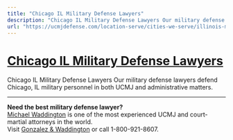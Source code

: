 ```yaml
---
title: "Chicago IL Military Defense Lawyers"
description: "Chicago IL Military Defense Lawyers Our military defense lawyers defend Chicago, IL military personnel in both UCMJ and administrative matters."
url: "https://ucmjdefense.com/location-serve/cities-we-serve/illinois-military-defense-lawyers/chicago-il-military-defense-lawyers.html"
---
```


# [Chicago IL Military Defense Lawyers](https://ucmjdefense.com/location-serve/cities-we-serve/illinois-military-defense-lawyers/chicago-il-military-defense-lawyers.html)

Chicago IL Military Defense Lawyers Our military defense lawyers defend Chicago, IL military personnel in both UCMJ and administrative matters.

---

**Need the best military defense lawyer?**  
[Michael Waddington](https://ucmjdefense.com/attorneys/michael-stewart-waddington-partner.html) is one of the most experienced UCMJ and court-martial attorneys in the world.  
Visit [Gonzalez & Waddington](https://ucmjdefense.com) or call 1-800-921-8607.
